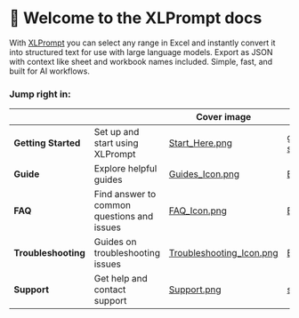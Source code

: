 # 👋 Welcome to the XLPrompt docs

With [XLPrompt](https://pythonandvba.com/xlprompt) you can select any range in Excel and instantly convert it into structured text for use with large language models. Export as JSON with context like sheet and workbook names included. Simple, fast, and built for AI workflows.

### Jump right in:

<table data-view="cards"><thead><tr><th></th><th></th><th data-hidden data-card-cover data-type="image">Cover image</th><th data-hidden data-card-target data-type="content-ref"></th></tr></thead><tbody><tr><td><strong>Getting Started</strong></td><td>Set up and start using XLPrompt</td><td><a href=".gitbook/assets/Start_Here.png">Start_Here.png</a></td><td><a href="fundamentals/getting-started.md">getting-started.md</a></td></tr><tr><td><strong>Guide</strong></td><td>Explore helpful guides</td><td><a href=".gitbook/assets/Guides_Icon.png">Guides_Icon.png</a></td><td><a href="broken-reference">Broken link</a></td></tr><tr><td><strong>FAQ</strong></td><td>Find answer to common questions and issues</td><td><a href=".gitbook/assets/FAQ_Icon.png">FAQ_Icon.png</a></td><td><a href="broken-reference">Broken link</a></td></tr><tr><td><strong>Troubleshooting</strong></td><td>Guides on troubleshooting issues</td><td><a href=".gitbook/assets/Troubleshooting_Icon.png">Troubleshooting_Icon.png</a></td><td><a href="broken-reference">Broken link</a></td></tr><tr><td><strong>Support</strong></td><td>Get help and contact support</td><td><a href=".gitbook/assets/Support.png">Support.png</a></td><td><a href="fundamentals/support.md">support.md</a></td></tr></tbody></table>
